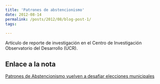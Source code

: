 ```yaml
---
title: 'Patrones de abstencionismo'
date: 2012-08-14
permalink: /posts/2012/08/blog-post-1/
tags:
  
---
```


Articulo de reporte de investigación en el Centro de Investigación Observatorio del Desarrollo (UCR).


Enlace a la nota
------
[Patrones de Abstencionismo vuelven a desafiar elecciones municipales](https://semanariouniversidad.com/pais/patrones-de-abstencion-vuelven-a-desafiar-a-las-elecciones-municipales-pero-nuevos-factores-pueden-cambiar-panorama-en-2024/) 
